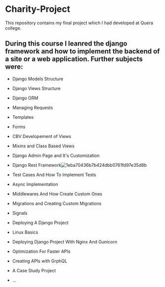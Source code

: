 # Charity-Project
This repository contains my final project which I had developed at Quera college.

## During this course I leanred the django framework and how to implement the backend of a site or a web application. Further subjects were:

* Django Models Structure
* Django Views Structure
* Django ORM
* Managing Requests
* Templates
* Forms
* CBV Developement of Views
* Mixins and Class Based Views
* Django Admin Page and It's Customization
* Django Rest Framework![1eba70436b7b424dbb0761fd97e35d8b](https://user-images.githubusercontent.com/81348600/167315528-ea953f89-62c5-4711-9db9-6b290275f497.jpg)

* Test Cases And How To Implement Tests
* Async Implementation
* Middlewares And How Create Custom Ones
* Migrations and Creating Custom Migrations
* Signals
* Deploying A Django Project
* Linux Basics
* Deploying Django Project With Nginx And Gunicorn
* Optimization For Faster APIs
* Creating APIs with GrphQL
* A Case Study Project
* ...
